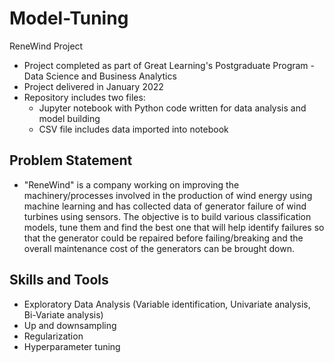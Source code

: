 # Model-Tuning
ReneWind Project
- Project completed as part of Great Learning's Postgraduate Program - Data Science and Business Analytics
- Project delivered in January 2022
- Repository includes two files:
  - Jupyter notebook with Python code written for data analysis and model building
  - CSV file includes data imported into notebook
## Problem Statement
- "ReneWind" is a company working on improving the machinery/processes involved in the production of wind energy using machine learning and has collected data of generator failure of wind turbines using sensors. The objective is to build various classification models, tune them and find the best one that will help identify failures so that the generator could be repaired before failing/breaking and the overall maintenance cost of the generators can be brought down.
## Skills and Tools
- Exploratory Data Analysis (Variable identification, Univariate analysis, Bi-Variate analysis)
- Up and downsampling
- Regularization
- Hyperparameter tuning
